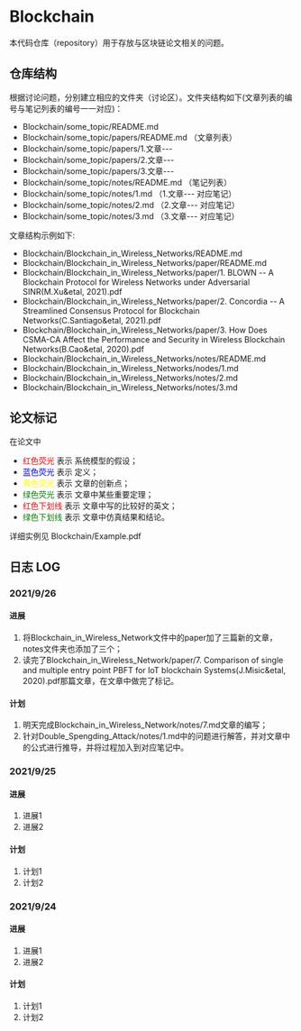 # Blockchain

本代码仓库（repository）用于存放与区块链论文相关的问题。

## 仓库结构

根据讨论问题，分别建立相应的文件夹（讨论区）。文件夹结构如下(文章列表的编号与笔记列表的编号一一对应)：

* Blockchain/some_topic/README.md
* Blockchain/some_topic/papers/README.md  （文章列表）
* Blockchain/some_topic/papers/1.文章---
* Blockchain/some_topic/papers/2.文章---
* Blockchain/some_topic/papers/3.文章---
* Blockchain/some_topic/notes/README.md  （笔记列表）
* Blockchain/some_topic/notes/1.md  （1.文章--- 对应笔记）
* Blockchain/some_topic/notes/2.md  （2.文章--- 对应笔记）
* Blockchain/some_topic/notes/3.md  （3.文章--- 对应笔记）

文章结构示例如下:

* Blockchain/Blockchain_in_Wireless_Networks/README.md
* Blockchain/Blockchain_in_Wireless_Networks/paper/README.md
* Blockchain/Blockchain_in_Wireless_Networks/paper/1. BLOWN -- A Blockchain Protocol for Wireless Networks under Adversarial SINR(M.Xu&etal, 2021).pdf
* Blockchain/Blockchain_in_Wireless_Networks/paper/2. Concordia -- A Streamlined Consensus Protocol for Blockchain Networks(C.Santiago&etal, 2021).pdf
* Blockchain/Blockchain_in_Wireless_Networks/paper/3. How Does CSMA-CA Affect the Performance and Security in Wireless Blockchain Networks(B.Cao&etal, 2020).pdf
* Blockchain/Blockchain_in_Wireless_Networks/notes/README.md
* Blockchain/Blockchain_in_Wireless_Networks/nodes/1.md
* Blockchain/Blockchain_in_Wireless_Networks/notes/2.md
* Blockchain/Blockchain_in_Wireless_Networks/notes/3.md


## 论文标记

在论文中

* <font color=Red>红色荧光</font> 表示 系统模型的假设；
* <font color = Blue>蓝色荧光</font> 表示 定义；
* <font color=Yellow>黄色荧光</font> 表示 文章的创新点；
* <font color=Green>绿色荧光</font> 表示 文章中某些重要定理；
* <font color=Red>红色下划线</font> 表示 文章中写的比较好的英文；
* <font color=Green>绿色下划线</font> 表示 文章中仿真结果和结论。

详细实例见 Blockchain/Example.pdf

## 日志 LOG

### 2021/9/26

#### 进展
1. 将Blockchain_in_Wireless_Network文件中的paper加了三篇新的文章，notes文件夹也添加了三个； 
2. 读完了Blockchain_in_Wireless_Network/paper/7. Comparison of single and multiple entry point PBFT for IoT blockchain Systems(J.Misic&etal, 2020).pdf那篇文章，在文章中做完了标记。

#### 计划
1. 明天完成Blockchain_in_Wireless_Network/notes/7.md文章的编写；
2. 针对Double_Spengding_Attack/notes/1.md中的问题进行解答，并对文章中的公式进行推导，并将过程加入到对应笔记中。


### 2021/9/25

#### 进展
1. 进展1 
2. 进展2

#### 计划
1. 计划1
2. 计划2


### 2021/9/24

#### 进展
1. 进展1 
2. 进展2

#### 计划
1. 计划1
2. 计划2